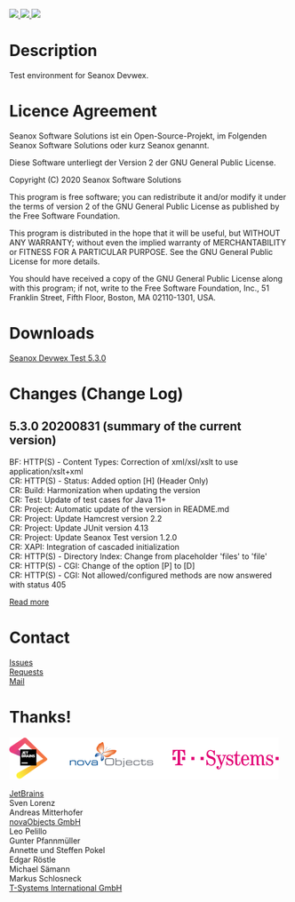 <p>
  <a href="https://github.com/seanox/devwex-test/pulls"
      title="Development is waiting for new issues / requests / ideas">
    <img src="https://img.shields.io/badge/development-passive-blue?style=for-the-badge">
  </a>
  <a href="https://github.com/seanox/devwex-test/issues">
    <img src="https://img.shields.io/badge/maintenance-active-green?style=for-the-badge">
  </a>
  <a href="http://seanox.de/contact">
    <img src="https://img.shields.io/badge/support-active-green?style=for-the-badge">
  </a>
</p>

# Description
Test environment for Seanox Devwex.


# Licence Agreement
Seanox Software Solutions ist ein Open-Source-Projekt, im Folgenden
Seanox Software Solutions oder kurz Seanox genannt.

Diese Software unterliegt der Version 2 der GNU General Public License.

Copyright (C) 2020 Seanox Software Solutions

This program is free software; you can redistribute it and/or modify it under
the terms of version 2 of the GNU General Public License as published by the
Free Software Foundation.

This program is distributed in the hope that it will be useful, but WITHOUT ANY
WARRANTY; without even the implied warranty of MERCHANTABILITY or FITNESS FOR A
PARTICULAR PURPOSE. See the GNU General Public License for more details.

You should have received a copy of the GNU General Public License along with
this program; if not, write to the Free Software Foundation, Inc., 51 Franklin
Street, Fifth Floor, Boston, MA 02110-1301, USA.


# Downloads
[Seanox Devwex Test 5.3.0](https://github.com/seanox/devwex-test/raw/master/releases/seanox-devwex-test-5.3.0.zip)  


# Changes (Change Log)
## 5.3.0 20200831 (summary of the current version)  
BF: HTTP(S) - Content Types: Correction of xml/xsl/xslt to use application/xslt+xml  
CR: HTTP(S) - Status: Added option [H] (Header Only)  
CR: Build: Harmonization when updating the version  
CR: Test: Update of test cases for Java 11+  
CR: Project: Automatic update of the version in README.md  
CR: Project: Update Hamcrest version 2.2  
CR: Project: Update JUnit version 4.13  
CR: Project: Update Seanox Test version 1.2.0  
CR: XAPI: Integration of cascaded initialization  
CR: HTTP(S) - Directory Index: Change from placeholder 'files' to 'file'  
CR: HTTP(S) - CGI: Change of the option [P] to [D]  
CR: HTTP(S) - CGI: Not allowed/configured methods are now answered with status 405  

[Read more](https://raw.githubusercontent.com/seanox/devwex-test/master/CHANGES)


# Contact
[Issues](https://github.com/seanox/devwex-test/issues)  
[Requests](https://github.com/seanox/devwex-test/pulls)  
[Mail](http://seanox.de/contact)


# Thanks!
<img src="https://raw.githubusercontent.com/seanox/seanox/master/sources/resources/images/thanks.png">

[JetBrains](https://www.jetbrains.com/?from=seanox)  
Sven Lorenz  
Andreas Mitterhofer  
[novaObjects GmbH](https://www.novaobjects.de)  
Leo Pelillo  
Gunter Pfannm&uuml;ller  
Annette und Steffen Pokel  
Edgar R&ouml;stle  
Michael S&auml;mann  
Markus Schlosneck  
[T-Systems International GmbH](https://www.t-systems.com)
